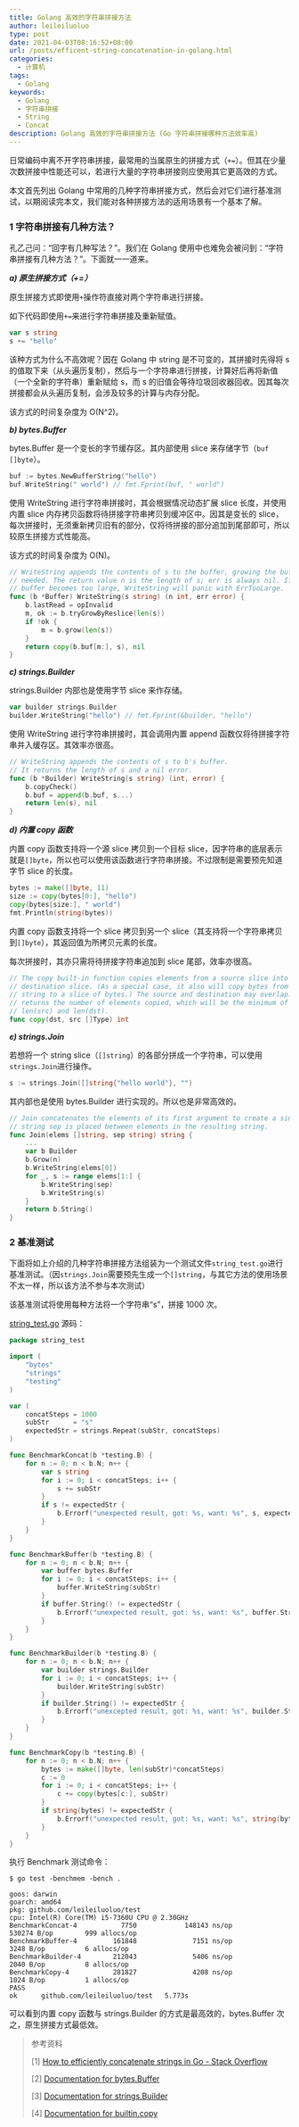 ```yaml
---
title: Golang 高效的字符串拼接方法
author: leileiluoluo
type: post
date: 2021-04-03T08:16:52+08:00
url: /posts/efficent-string-concatenation-in-golang.html
categories:
  - 计算机
tags:
  - Golang
keywords:
  - Golang
  - 字符串拼接
  - String
  - Concat
description: Golang 高效的字符串拼接方法 (Go 字符串拼接哪种方法效率高)
---
```


日常编码中离不开字符串拼接，最常用的当属原生的拼接方式（`+=`）。但其在少量次数拼接中性能还可以，若进行大量的字符串拼接则应使用其它更高效的方式。

本文首先列出 Golang 中常用的几种字符串拼接方式，然后会对它们进行基准测试，以期阅读完本文，我们能对各种拼接方法的适用场景有一个基本了解。

### 1 字符串拼接有几种方法？

孔乙己问：“回字有几种写法？”。我们在 Golang 使用中也难免会被问到：“字符串拼接有几种方法？”。下面就一一道来。

**_a) 原生拼接方式（+=）_**

原生拼接方式即使用`+`操作符直接对两个字符串进行拼接。

如下代码即使用`+=`来进行字符串拼接及重新赋值。

```go
var s string
s += "hello"
```

该种方式为什么不高效呢？因在 Golang 中 string 是不可变的，其拼接时先得将 s 的值取下来（从头遍历复制），然后与一个字符串进行拼接，计算好后再将新值（一个全新的字符串）重新赋给 s，而 s 的旧值会等待垃圾回收器回收。因其每次拼接都会从头遍历复制，会涉及较多的计算与内存分配。

该方式的时间复杂度为 O(N^2)。

**_b) bytes.Buffer_**

bytes.Buffer 是一个变长的字节缓存区。其内部使用 slice 来存储字节（`buf []byte`）。

```go
buf := bytes.NewBufferString("hello")
buf.WriteString(" world") // fmt.Fprint(buf, " world")
```

使用 WriteString 进行字符串拼接时，其会根据情况动态扩展 slice 长度，并使用内置 slice 内存拷贝函数将待拼接字符串拷贝到缓冲区中。因其是变长的 slice，每次拼接时，无须重新拷贝旧有的部分，仅将待拼接的部分追加到尾部即可，所以较原生拼接方式性能高。

该方式的时间复杂度为 O(N)。

```go
// WriteString appends the contents of s to the buffer, growing the buffer as
// needed. The return value n is the length of s; err is always nil. If the
// buffer becomes too large, WriteString will panic with ErrTooLarge.
func (b *Buffer) WriteString(s string) (n int, err error) {
	b.lastRead = opInvalid
	m, ok := b.tryGrowByReslice(len(s))
	if !ok {
		m = b.grow(len(s))
	}
	return copy(b.buf[m:], s), nil
}
```

**_c) strings.Builder_**

strings.Builder 内部也是使用字节 slice 来作存储。

```go
var builder strings.Builder
builder.WriteString("hello") // fmt.Fprint(&builder, "hello")
```

使用 WriteString 进行字符串拼接时，其会调用内置 append 函数仅将待拼接字符串并入缓存区。其效率亦很高。

```go
// WriteString appends the contents of s to b's buffer.
// It returns the length of s and a nil error.
func (b *Builder) WriteString(s string) (int, error) {
	b.copyCheck()
	b.buf = append(b.buf, s...)
	return len(s), nil
}
```

**_d) 内置 copy 函数_**

内置 copy 函数支持将一个源 slice 拷贝到一个目标 slice，因字符串的底层表示就是`[]byte`，所以也可以使用该函数进行字符串拼接。不过限制是需要预先知道字节 slice 的长度。

```go
bytes := make([]byte, 11)
size := copy(bytes[0:], "hello")
copy(bytes[size:], " world")
fmt.Println(string(bytes))
```

内置 copy 函数支持将一个 slice 拷贝到另一个 slice（其支持将一个字符串拷贝到`[]byte`），其返回值为所拷贝元素的长度。

每次拼接时，其亦只需将待拼接字符串追加到 slice 尾部，效率亦很高。

```go
// The copy built-in function copies elements from a source slice into a
// destination slice. (As a special case, it also will copy bytes from a
// string to a slice of bytes.) The source and destination may overlap. Copy
// returns the number of elements copied, which will be the minimum of
// len(src) and len(dst).
func copy(dst, src []Type) int
```

**_e) strings.Join_**

若想将一个 string slice（`[]string`）的各部分拼成一个字符串，可以使用`strings.Join`进行操作。

```go
s := strings.Join([]string{"hello world"}, "")
```

其内部也是使用 bytes.Builder 进行实现的。所以也是非常高效的。

```go
// Join concatenates the elements of its first argument to create a single string. The separator
// string sep is placed between elements in the resulting string.
func Join(elems []string, sep string) string {
	...
	var b Builder
	b.Grow(n)
	b.WriteString(elems[0])
	for _, s := range elems[1:] {
		b.WriteString(sep)
		b.WriteString(s)
	}
	return b.String()
}
```

### 2 基准测试

下面将如上介绍的几种字符串拼接方法组装为一个测试文件`string_test.go`进行基准测试。（因`strings.Join`需要预先生成一个`[]string`，与其它方法的使用场景不太一样，所以该方法不参与本次测试）

该基准测试将使用每种方法将一个字符串“s”，拼接 1000 次。

[string_test.go](https://github.com/leileiluoluo/go-exercises/blob/master/string_concatenation/string_test.go) 源码：

```go
package string_test

import (
	"bytes"
	"strings"
	"testing"
)

var (
	concatSteps = 1000
	subStr      = "s"
	expectedStr = strings.Repeat(subStr, concatSteps)
)

func BenchmarkConcat(b *testing.B) {
	for n := 0; n < b.N; n++ {
		var s string
		for i := 0; i < concatSteps; i++ {
			s += subStr
		}
		if s != expectedStr {
			b.Errorf("unexpected result, got: %s, want: %s", s, expectedStr)
		}
	}
}

func BenchmarkBuffer(b *testing.B) {
	for n := 0; n < b.N; n++ {
		var buffer bytes.Buffer
		for i := 0; i < concatSteps; i++ {
			buffer.WriteString(subStr)
		}
		if buffer.String() != expectedStr {
			b.Errorf("unexpected result, got: %s, want: %s", buffer.String(), expectedStr)
		}
	}
}

func BenchmarkBuilder(b *testing.B) {
	for n := 0; n < b.N; n++ {
		var builder strings.Builder
		for i := 0; i < concatSteps; i++ {
			builder.WriteString(subStr)
		}
		if builder.String() != expectedStr {
			b.Errorf("unexcepted result, got: %s, want: %s", builder.String(), expectedStr)
		}
	}
}

func BenchmarkCopy(b *testing.B) {
	for n := 0; n < b.N; n++ {
		bytes := make([]byte, len(subStr)*concatSteps)
		c := 0
		for i := 0; i < concatSteps; i++ {
			c += copy(bytes[c:], subStr)
		}
		if string(bytes) != expectedStr {
			b.Errorf("unexpected result, got: %s, want: %s", string(bytes), expectedStr)
		}
	}
}
```

执行 Benchmark 测试命令：

```shell
$ go test -benchmem -bench .

goos: darwin
goarch: amd64
pkg: github.com/leileiluoluo/test
cpu: Intel(R) Core(TM) i5-7360U CPU @ 2.30GHz
BenchmarkConcat-4           7750            148143 ns/op          530274 B/op        999 allocs/op
BenchmarkBuffer-4         161848              7151 ns/op            3248 B/op          6 allocs/op
BenchmarkBuilder-4        212043              5406 ns/op            2040 B/op          8 allocs/op
BenchmarkCopy-4           281827              4208 ns/op            1024 B/op          1 allocs/op
PASS
ok      github.com/leileiluoluo/test   5.773s
```

可以看到内置 copy 函数与 strings.Builder 的方式是最高效的，bytes.Buffer 次之，原生拼接方式最低效。

> 参考资料
>
> [1] [How to efficiently concatenate strings in Go - Stack Overflow](https://stackoverflow.com/questions/1760757/how-to-efficiently-concatenate-strings-in-go)
>
> [2] [Documentation for bytes.Buffer](https://pkg.go.dev/bytes#example-Buffer)
>
> [3] [Documentation for strings.Builder](https://pkg.go.dev/strings#example-Builder)
>
> [4] [Documentation for builtin.copy](https://pkg.go.dev/strings#example-Builder)
